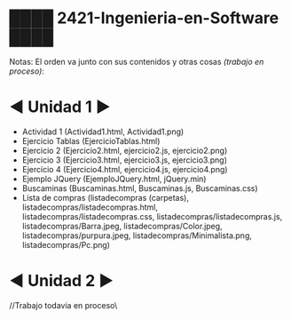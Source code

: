 # ████ 2421-Ingenieria-en-Software ████

Notas:
El orden va junto con sus contenidos y otras cosas *(trabajo en proceso)*:
# ◄ Unidad 1 ►
- Actividad 1 (Actividad1.html, Actividad1.png)
- Ejercicio Tablas (EjercicioTablas.html)
- Ejercicio 2  (Ejercicio2.html, ejercicio2.js, ejercicio2.png)
- Ejercicio 3 (Ejercicio3.html, ejercicio3.js, ejercicio3.png)
- Ejercicio 4 (Ejercicio4.html, ejercicio4.js, ejercicio4.png)
- Ejemplo JQuery (EjemploJQuery.html, jQuery.min)
- Buscaminas (Buscaminas.html, Buscaminas.js, Buscaminas.css)
- Lista de compras (listadecompras (carpetas), listadecompras/listadecompras.html, listadecompras/listadecompras.css, listadecompras/listadecompras.js, listadecompras/Barra.jpeg, listadecompras/Color.jpeg, listadecompras/purpura.jpeg, listadecompras/Minimalista.png, listadecompras/Pc.png)

# ◄ Unidad 2 ►
//Trabajo todavia en proceso\\
